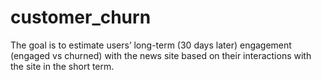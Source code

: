 # customer_churn
The goal is to estimate users’ long-term (30 days later) engagement (engaged vs churned) with the news site based on their interactions with the site in the short term.
